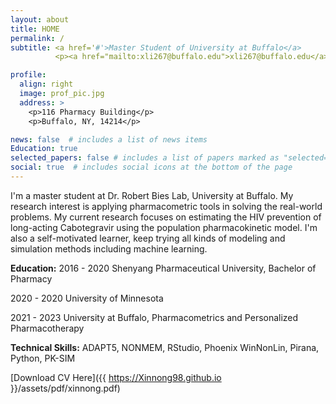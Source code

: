 ```yaml
---
layout: about
title: HOME
permalink: /
subtitle: <a href='#'>Master Student of University at Buffalo</a>
          <p><a href="mailto:xli267@buffalo.edu">xli267@buffalo.edu</a></p>

profile:
  align: right
  image: prof_pic.jpg
  address: >
    <p>116 Pharmacy Building</p>
    <p>Buffalo, NY, 14214</p>

news: false  # includes a list of news items
Education: true 
selected_papers: false # includes a list of papers marked as "selected={true}"
social: true  # includes social icons at the bottom of the page
---
```


I'm a master student at Dr. Robert Bies Lab, University at Buffalo. My research interest is applying pharmacometric tools in solving the real-world problems. My current research focuses on estimating the HIV prevention of long-acting Cabotegravir using the population pharmacokinetic model. I'm also a self-motivated learner, keep trying all kinds of modeling and simulation methods including machine learning.

**Education:** 2016 - 2020 Shenyang Pharmaceutical University, Bachelor of Pharmacy 
               <p>2020 - 2020 University of Minnesota</p> 
               <p>2021 - 2023 University at Buffalo, Pharmacometrics and Personalized Pharmacotherapy</p>      

**Technical Skills:** ADAPT5, NONMEM, RStudio, Phoenix WinNonLin, Pirana, Python, PK-SIM

[Download CV Here]({{ https://Xinnong98.github.io }}/assets/pdf/xinnong.pdf)
<!-- Write your biography here. Tell the world about yourself. Link to your favorite [subreddit](http://reddit.com). You can put a picture in, too. The code is already in, just name your picture `prof_pic.jpg` and put it in the `img/` folder. -->

<!-- Put your address / P.O. box / other info right below your picture. You can also disable any these elements by editing `profile` property of the YAML header of your `_pages/about.md`. Edit `_bibliography/papers.bib` and Jekyll will render your [publications page](/al-folio/publications/) automatically. -->

<!-- Link to your social media connections, too. This theme is set up to use [Font Awesome icons](http://fortawesome.github.io/Font-Awesome/) and [Academicons](https://jpswalsh.github.io/academicons/), like the ones below. Add your Facebook, Twitter, LinkedIn, Google Scholar, or just disable all of them. -->
<!-- <a href='#'>Master Student of University at Buffalo</a> -->
